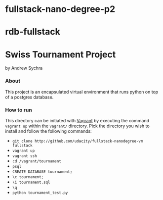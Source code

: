# fullstack-nano-degree-p2

rdb-fullstack
=============

# Swiss Tournament Project

by Andrew Sychra

### About

This project is an encapsulated virtual environment that runs python on top of a postgres database. 

### How to run

This directory can be initiated with [Vagrant](https://www.vagrantup.com/) by executing the command `vagrant up` within the `vagrant/` directory.  Pick the directory you wish to install and follow the following commands:


- `git clone http://github.com/udacity/fullstack-nanodegree-vm fullstack`
- `vagrant up`
- `vagrant ssh`
- `cd /vagrant/tournament`
- `psql`
- `CREATE DATABASE tournament;`
- `\c tournament;`
- `\i tournament.sql`
- `\q`
- `python tournament_test.py`
